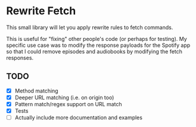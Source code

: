 # Rewrite Fetch

This small library will let you apply rewrite rules to fetch commands.

This is useful for "fixing" other people's code (or perhaps for testing). My specific use case was to modify the response payloads for the Spotify app so that I could remove episodes and audiobooks by modifying the fetch responses.

## TODO

- [x] Method matching
- [x] Deeper URL matching (i.e. on origin too)
- [x] Pattern match/regex support on URL match
- [x] Tests
- [ ] Actually include more documentation and examples
